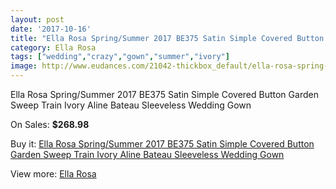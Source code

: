 ```yaml
---
layout: post
date: '2017-10-16'
title: "Ella Rosa Spring/Summer 2017 BE375 Satin Simple Covered Button Garden Sweep Train Ivory Aline Bateau Sleeveless Wedding Gown"
category: Ella Rosa
tags: ["wedding","crazy","gown","summer","ivory"]
image: http://www.eudances.com/21042-thickbox_default/ella-rosa-spring-summer-2017-be375-satin-simple-covered-button-garden-sweep-train-ivory-aline-bateau-sleeveless-wedding-gown.jpg
---
```

Ella Rosa Spring/Summer 2017 BE375 Satin Simple Covered Button Garden Sweep Train Ivory Aline Bateau Sleeveless Wedding Gown

On Sales: **$268.98**
<a href="https://www.eudances.com/en/ella-rosa/6440-ella-rosa-spring-summer-2017-be375-satin-simple-covered-button-garden-sweep-train-ivory-aline-bateau-sleeveless-wedding-gown.html"><amp-img layout="responsive" width="600" height="600" src="//www.eudances.com/21042-thickbox_default/ella-rosa-spring-summer-2017-be375-satin-simple-covered-button-garden-sweep-train-ivory-aline-bateau-sleeveless-wedding-gown.jpg" alt="Ella Rosa Spring/Summer 2017 BE375 Satin Simple Covered Button Garden Sweep Train Ivory Aline Bateau Sleeveless Wedding Gown 0" /></a>
<a href="https://www.eudances.com/en/ella-rosa/6440-ella-rosa-spring-summer-2017-be375-satin-simple-covered-button-garden-sweep-train-ivory-aline-bateau-sleeveless-wedding-gown.html"><amp-img layout="responsive" width="600" height="600" src="//www.eudances.com/21047-thickbox_default/ella-rosa-spring-summer-2017-be375-satin-simple-covered-button-garden-sweep-train-ivory-aline-bateau-sleeveless-wedding-gown.jpg" alt="Ella Rosa Spring/Summer 2017 BE375 Satin Simple Covered Button Garden Sweep Train Ivory Aline Bateau Sleeveless Wedding Gown 1" /></a>
<a href="https://www.eudances.com/en/ella-rosa/6440-ella-rosa-spring-summer-2017-be375-satin-simple-covered-button-garden-sweep-train-ivory-aline-bateau-sleeveless-wedding-gown.html"><amp-img layout="responsive" width="600" height="600" src="//www.eudances.com/21046-thickbox_default/ella-rosa-spring-summer-2017-be375-satin-simple-covered-button-garden-sweep-train-ivory-aline-bateau-sleeveless-wedding-gown.jpg" alt="Ella Rosa Spring/Summer 2017 BE375 Satin Simple Covered Button Garden Sweep Train Ivory Aline Bateau Sleeveless Wedding Gown 2" /></a>
<a href="https://www.eudances.com/en/ella-rosa/6440-ella-rosa-spring-summer-2017-be375-satin-simple-covered-button-garden-sweep-train-ivory-aline-bateau-sleeveless-wedding-gown.html"><amp-img layout="responsive" width="600" height="600" src="//www.eudances.com/21045-thickbox_default/ella-rosa-spring-summer-2017-be375-satin-simple-covered-button-garden-sweep-train-ivory-aline-bateau-sleeveless-wedding-gown.jpg" alt="Ella Rosa Spring/Summer 2017 BE375 Satin Simple Covered Button Garden Sweep Train Ivory Aline Bateau Sleeveless Wedding Gown 3" /></a>
<a href="https://www.eudances.com/en/ella-rosa/6440-ella-rosa-spring-summer-2017-be375-satin-simple-covered-button-garden-sweep-train-ivory-aline-bateau-sleeveless-wedding-gown.html"><amp-img layout="responsive" width="600" height="600" src="//www.eudances.com/21044-thickbox_default/ella-rosa-spring-summer-2017-be375-satin-simple-covered-button-garden-sweep-train-ivory-aline-bateau-sleeveless-wedding-gown.jpg" alt="Ella Rosa Spring/Summer 2017 BE375 Satin Simple Covered Button Garden Sweep Train Ivory Aline Bateau Sleeveless Wedding Gown 4" /></a>
<a href="https://www.eudances.com/en/ella-rosa/6440-ella-rosa-spring-summer-2017-be375-satin-simple-covered-button-garden-sweep-train-ivory-aline-bateau-sleeveless-wedding-gown.html"><amp-img layout="responsive" width="600" height="600" src="//www.eudances.com/21043-thickbox_default/ella-rosa-spring-summer-2017-be375-satin-simple-covered-button-garden-sweep-train-ivory-aline-bateau-sleeveless-wedding-gown.jpg" alt="Ella Rosa Spring/Summer 2017 BE375 Satin Simple Covered Button Garden Sweep Train Ivory Aline Bateau Sleeveless Wedding Gown 5" /></a>

Buy it: [Ella Rosa Spring/Summer 2017 BE375 Satin Simple Covered Button Garden Sweep Train Ivory Aline Bateau Sleeveless Wedding Gown](https://www.eudances.com/en/ella-rosa/6440-ella-rosa-spring-summer-2017-be375-satin-simple-covered-button-garden-sweep-train-ivory-aline-bateau-sleeveless-wedding-gown.html "Ella Rosa Spring/Summer 2017 BE375 Satin Simple Covered Button Garden Sweep Train Ivory Aline Bateau Sleeveless Wedding Gown")

View more: [Ella Rosa](https://www.eudances.com/en/102-ella-rosa "Ella Rosa")